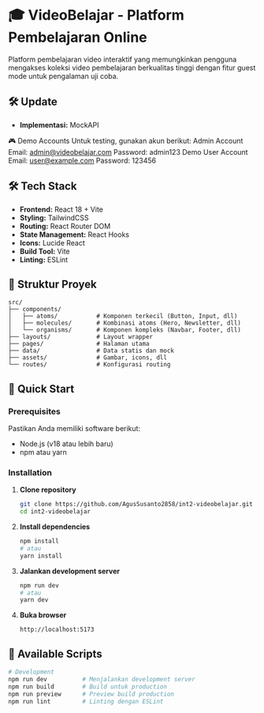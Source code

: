 # 🎓 VideoBelajar - Platform Pembelajaran Online

Platform pembelajaran video interaktif yang memungkinkan pengguna mengakses koleksi video pembelajaran berkualitas tinggi dengan fitur guest mode untuk pengalaman uji coba.

## 🛠️ Update
* **Implementasi:** MockAPI

🎮 Demo Accounts
Untuk testing, gunakan akun berikut:
Admin Account
Email: admin@videobelajar.com
Password: admin123
Demo User Account
Email: user@example.com
Password: 123456

## 🛠️ Tech Stack

* **Frontend:** React 18 + Vite
* **Styling:** TailwindCSS
* **Routing:** React Router DOM
* **State Management:** React Hooks
* **Icons:** Lucide React
* **Build Tool:** Vite
* **Linting:** ESLint

## 📁 Struktur Proyek

```
src/
├── components/
│   ├── atoms/           # Komponen terkecil (Button, Input, dll)
│   ├── molecules/       # Kombinasi atoms (Hero, Newsletter, dll)
│   └── organisms/       # Komponen kompleks (Navbar, Footer, dll)
├── layouts/             # Layout wrapper
├── pages/               # Halaman utama
├── data/                # Data statis dan mock
├── assets/              # Gambar, icons, dll
└── routes/              # Konfigurasi routing
```

## 🚀 Quick Start

### Prerequisites

Pastikan Anda memiliki software berikut:
* Node.js (v18 atau lebih baru)
* npm atau yarn

### Installation

1. **Clone repository**
   ```bash
   git clone https://github.com/AgusSusanto2858/int2-videobelajar.git
   cd int2-videobelajar
   ```

2. **Install dependencies**
   ```bash
   npm install
   # atau
   yarn install
   ```

3. **Jalankan development server**
   ```bash
   npm run dev
   # atau
   yarn dev
   ```

4. **Buka browser**
   ```
   http://localhost:5173
   ```

## 📖 Available Scripts

```bash
# Development
npm run dev          # Menjalankan development server
npm run build        # Build untuk production
npm run preview      # Preview build production
npm run lint         # Linting dengan ESLint
```
